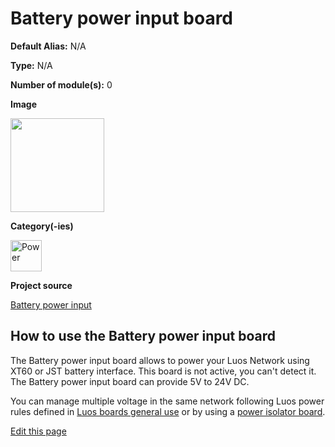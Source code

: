 
# Battery power input board

<div class="cust_sheet" markdown="1">
<p class="cust_sheet-title" markdown="1"><strong>Default Alias:</strong> N/A</p>
<p class="cust_sheet-title" markdown="1"><strong>Type:</strong> N/A</p>
<p class="cust_sheet-title" markdown="1"><strong>Number of module(s):</strong> 0</p>
<p class="cust_sheet-title" markdown="1"><strong>Image</strong></p>
<p class="cust_indent" markdown="1"><img height="150" src="{{img_path}}/battery-power-input-module.png"></p>
<p class="cust_sheet-title" markdown="1"><strong>Category(-ies)</strong></p>
<p class="cust_indent" markdown="1">
<img height="50" src="{{img_path}}/sticker-power.png" title="Power">
</p>
<p class="cust_sheet-title" markdown="1"><strong>Project source </strong></p>
<a class="github-button" data-size="large" aria-label="Star Luos-io/Luos on GitHub" href="https://github.com/Luos-io/Examples/tree/master/Projects/0_electronics_basis/wiring_and_power/XT60_power_input" target="_blank">Battery power input</a>
</div>

## How to use the Battery power input board

The Battery power input board allows to power your Luos Network using XT60 or JST battery interface. This board is not active, you can't detect it.
The Battery power input board can provide 5V to 24V DC.

You can manage multiple voltage in the same network following Luos power rules defined in [Luos boards general use](/pages/prototyping_boards/electronic-use.md) or by using a [power isolator board]({{boards_path}}/power-isolator.md).

<div class="cust_edit_page"><a href="https://{{gh_path}}{{boards_path}}/battery-power-input.md">Edit this page</a></div>
